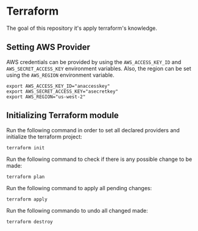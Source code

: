 # Terraform
The goal of this repository it's apply terraform's knowledge.

## Setting AWS Provider
AWS credentials can be provided by using the `AWS_ACCESS_KEY_ID` and `AWS_SECRET_ACCESS_KEY` environment variables. Also, the region can be set using the `AWS_REGION` environment variable.

```
export AWS_ACCESS_KEY_ID="anaccesskey"
export AWS_SECRET_ACCESS_KEY="asecretkey"
export AWS_REGION="us-west-2"
```

## Initializing Terraform module
Run the following command in order to set all declared providers and initialize the terraform project:

```
terraform init
```

Run the following command to check if there is any possible change to be made:

```
terraform plan
```

Run the following command to apply all pending changes:

```
terraform apply
```

Run the following commando to undo all changed made:

```
terraform destroy
```
